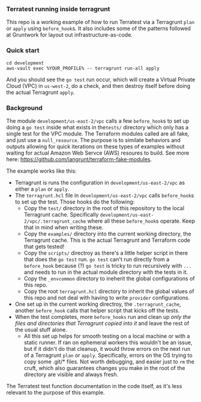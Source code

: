 ### Terratest running inside terragrunt

This repo is a working example of how to run Terratest via a Terragrunt `plan` or `apply` using `before_hook`s. It also includes some of the patterns followed at Gruntwork for layout out infrastructure-as-code.

### Quick start
```
cd development
aws-vault exec %YOUR_PROFILE% -- terragrunt run-all apply
```

And you should see the `go test` run occur, which will create a Virtual Private Cloud (VPC) in `us-west-2`, do a check, and then destroy itself before doing the actual Terragrunt `apply`.

### Background
The module `development/us-east-2/vpc` calls a few `before_hook`s to set up doing a `go test` inside what exists in the`tests/` directory which only has a single test for the VPC module. The Terraform modules called are all fake, and just use a `null_resource`. The purpose is to similate behaviors and outputs allowing for quick iterations on these types of examples without waiting for actual Amazon Web Servce (AWS) resoures to build. See more here: https://github.com/iangrunt/terraform-fake-modules.

The example works like this:

- Terragrunt is runs the configuration in `development/us-east-2/vpc` as either a `plan` or `apply`.
- The `terragrunt.hcl` file in `development/us-east-2/vpc` calls `before_hook`s to set up the test. Those hooks do the following:
  - Copy the `test/` directory in the root of this repository to the local Terragrunt cache. Specifically  `development/us-east-2/vpc/.terragrunt_cache` where all these `before_hook`s operate. Keep that in mind when writing these.
  - Copy the `examples/` directory into the current working directory, the Terragrunt cache. This is the actual Terragrunt and Terraform code that gets tested!
  - Copy the `scripts/` directroy as there's a little helper script in there that does the `go test` run. `go test` can't run directly from a `before_hook` because (?) `go test` is tricky to run recursively with `...` and needs to run in the actual module directory with the tests in it.
  - Copy the `_envcommon` directory to ineherit the global configurations of this repo.
  - Copy the root `terragrunt.hcl` directory to inherit the global values of this repo and not deal with having to write `provider` configurations.
- One set up in the current working directroy, the `.terragrunt_cache`, another `before_hook` calls that helper script that kicks off the tests.
- When the test completes, more `before_hooks` run and clean up _only the files and directories that Terragrunt copied into it_ and leave the rest of the usual stuff alone.
  - All this set up helps for smooth testing on a local machine or with a static runner. If ran on ephemeral workers this wouldn't be an issue, but if it didn't do that cleanup, it would throw errors on the next run of a Terragrunt `plan` or `apply`. Specifically, errors on the OS trying to copy some .git/* files. Not worth debugging, and easier just to `rm` the cruft, which also guarantees changes you make in the root of the directory are visible and always fresh.

The Terratest test function documentation in the code itself, as it's less relevant to the purpose of this example.
